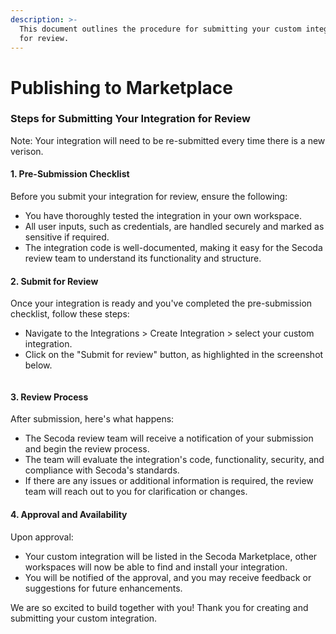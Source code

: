 ```yaml
---
description: >-
  This document outlines the procedure for submitting your custom integration
  for review.
---
```


# Publishing to Marketplace

### Steps for Submitting Your Integration for Review

Note: Your integration will need to be re-submitted every time there is a new verison.&#x20;

#### 1. Pre-Submission Checklist

Before you submit your integration for review, ensure the following:

* You have thoroughly tested the integration in your own workspace.
* All user inputs, such as credentials, are handled securely and marked as sensitive if required.
* The integration code is well-documented, making it easy for the Secoda review team to understand its functionality and structure.

#### 2. Submit for Review

Once your integration is ready and you've completed the pre-submission checklist, follow these steps:

* Navigate to the Integrations > Create Integration > select your custom integration.
* Click on the "Submit for review" button, as highlighted in the screenshot below.

<figure><img src="https://secoda-public-media-assets.s3.amazonaws.com/432974d5-c2bc-466e-b3f8-01560b6930d4.png" alt=""><figcaption></figcaption></figure>

#### 3. Review Process

After submission, here's what happens:

* The Secoda review team will receive a notification of your submission and begin the review process.
* The team will evaluate the integration's code, functionality, security, and compliance with Secoda's standards.
* If there are any issues or additional information is required, the review team will reach out to you for clarification or changes.

#### 4. Approval and Availability

Upon approval:

* Your custom integration will be listed in the Secoda Marketplace, other workspaces will now be able to find and install your integration.
* You will be notified of the approval, and you may receive feedback or suggestions for future enhancements.

We are so excited to build together with you! Thank you for creating and submitting your custom integration.&#x20;
